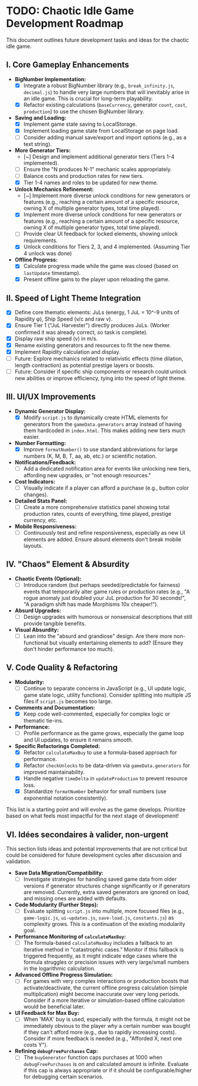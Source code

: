 # TODO: Chaotic Idle Game Development Roadmap

This document outlines future development tasks and ideas for the chaotic idle game.

## I. Core Gameplay Enhancements

*   **BigNumber Implementation:**
    *   [x] Integrate a robust BigNumber library (e.g., `break_infinity.js`, `decimal.js`) to handle very large numbers that will inevitably arise in an idle game. This is crucial for long-term playability.
    *   [x] Refactor existing calculations (`baseCurrency`, generator `count`, `cost`, `production`) to use the chosen BigNumber library.
*   **Saving and Loading:**
    *   [x] Implement game state saving to LocalStorage.
    *   [x] Implement loading game state from LocalStorage on page load.
    *   [ ] Consider adding manual save/export and import options (e.g., as a text string).
*   **More Generator Tiers:**
    *   [~] Design and implement additional generator tiers (Tiers 1-4 implemented).
    *   [ ] Ensure the "N produces N-1" mechanic scales appropriately.
    *   [ ] Balance costs and production rates for new tiers.
    *   [x] Tier 1-4 names and roles to be updated for new theme.
*   **Unlock Mechanics Refinement:**
    *   [~] Implement more diverse unlock conditions for new generators or features (e.g., reaching a certain amount of a specific resource, owning X of multiple generator types, total time played).
    *   [x] Implement more diverse unlock conditions for new generators or features (e.g., reaching a certain amount of a specific resource, owning X of multiple generator types, total time played).
    *   [ ] Provide clear UI feedback for locked elements, showing unlock requirements.
    *   [x] Unlock conditions for Tiers 2, 3, and 4 implemented. (Assuming Tier 4 unlock was done)
*   **Offline Progress:**
    *   [x] Calculate progress made while the game was closed (based on `lastUpdate` timestamp).
    *   [x] Present offline gains to the player upon reloading the game.

## II. Speed of Light Theme Integration

*   [x] Define core thematic elements: JuLs (energy, 1 JuL = 10^-9 units of Rapidity φ), Ship Speed (v/c and raw v).
*   [x] Ensure Tier 1 ("JuL Harvester") directly produces JuLs. (Worker confirmed it was already correct, so task is complete).
*   [x] Display raw ship speed (v) in m/s.
*   [x] Rename existing generators and resources to fit the new theme.
*   [x] Implement Rapidity calculation and display.
*   [ ] Future: Explore mechanics related to relativistic effects (time dilation, length contraction) as potential prestige layers or boosts.
*   [ ] Future: Consider if specific ship components or research could unlock new abilities or improve efficiency, tying into the speed of light theme.

## III. UI/UX Improvements

*   **Dynamic Generator Display:**
    *   [x] Modify `script.js` to dynamically create HTML elements for generators from the `gameData.generators` array instead of having them hardcoded in `index.html`. This makes adding new tiers much easier.
*   **Number Formatting:**
    *   [x] Improve `formatNumber()` to use standard abbreviations for large numbers (K, M, B, T, aa, ab, etc.) or scientific notation.
*   **Notifications/Feedback:**
    *   [ ] Add a dedicated notification area for events like unlocking new tiers, affording new upgrades, or "not enough resources."
*   **Cost Indicators:**
    *   [ ] Visually indicate if a player can afford a purchase (e.g., button color changes).
*   **Detailed Stats Panel:**
    *   [ ] Create a more comprehensive statistics panel showing total production rates, counts of everything, time played, prestige currency, etc.
*   **Mobile Responsiveness:**
    *   [ ] Continuously test and refine responsiveness, especially as new UI elements are added. Ensure absurd elements don't break mobile layouts.

## IV. "Chaos" Element & Absurdity

*   **Chaotic Events (Optional):**
    *   [ ] Introduce random (but perhaps seeded/predictable for fairness) events that temporarily alter game rules or production rates (e.g., "A rogue anomaly just doubled your JuL production for 30 seconds!", "A paradigm shift has made Morphisms 10x cheaper!").
*   **Absurd Upgrades:**
    *   [ ] Design upgrades with humorous or nonsensical descriptions that still provide tangible benefits.
*   **Visual Absurdity:**
    *   [ ] Lean into the "absurd and grandiose" design. Are there more non-functional but visually entertaining elements to add? (Ensure they don't hinder performance too much).

## V. Code Quality & Refactoring

*   **Modularity:**
    *   [ ] Continue to separate concerns in JavaScript (e.g., UI update logic, game state logic, utility functions). Consider splitting into multiple JS files if `script.js` becomes too large.
*   **Comments and Documentation:**
    *   [x] Keep code well-commented, especially for complex logic or thematic tie-ins.
*   **Performance:**
    *   [ ] Profile performance as the game grows, especially the game loop and UI updates, to ensure it remains smooth.
*   **Specific Refactorings Completed:**
    *   [x] Refactor `calculateMaxBuy` to use a formula-based approach for performance.
    *   [x] Refactor `checkUnlocks` to be data-driven via `gameData.generators` for improved maintainability.
    *   [x] Handle negative `timeDelta` in `updateProduction` to prevent resource loss.
    *   [x] Standardize `formatNumber` behavior for small numbers (use exponential notation consistently).

This list is a starting point and will evolve as the game develops. Prioritize based on what feels most impactful for the next stage of development!

## VI. Idées secondaires à valider, non-urgent

This section lists ideas and potential improvements that are not critical but could be considered for future development cycles after discussion and validation.

*   **Save Data Migration/Compatibility:**
    *   [ ] Investigate strategies for handling saved game data from older versions if generator structures change significantly or if generators are removed. Currently, extra saved generators are ignored on load, and missing ones are added with defaults.
*   **Code Modularity (Further Steps):**
    *   [ ] Evaluate splitting `script.js` into multiple, more focused files (e.g., `game-logic.js`, `ui-updates.js`, `save-load.js`, `constants.js`) as complexity grows. This is a continuation of the existing modularity goal.
*   **Performance Monitoring of `calculateMaxBuy`:**
    *   [ ] The formula-based `calculateMaxBuy` includes a fallback to an iterative method in "catastrophic cases." Monitor if this fallback is triggered frequently, as it might indicate edge cases where the formula struggles or precision issues with very large/small numbers in the logarithmic calculation.
*   **Advanced Offline Progress Simulation:**
    *   [ ] For games with very complex interactions or production boosts that activate/deactivate, the current offline progress calculation (simple multiplication) might become inaccurate over very long periods. Consider if a more iterative or simulation-based offline calculation would be beneficial later.
*   **UI Feedback for Max Buy:**
    *   [ ] When 'MAX' buy is used, especially with the formula, it might not be immediately obvious to the player *why* a certain number was bought if they can't afford more (e.g., due to rapidly increasing costs). Consider if more feedback is needed (e.g., "Afforded X, next one costs Y").
*   **Refining `debugFreePurchases` Cap:**
    *   [ ] The `buyGenerator` function caps purchases at 1000 when `debugFreePurchases` is on and calculated amount is infinite. Evaluate if this cap is always appropriate or if it should be configurable/higher for debugging certain scenarios.

